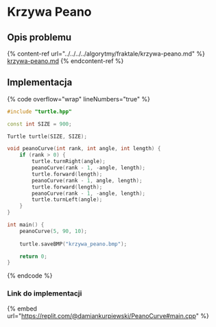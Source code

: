 # Krzywa Peano

## Opis problemu

{% content-ref url="../../../../algorytmy/fraktale/krzywa-peano.md" %}
[krzywa-peano.md](../../../../algorytmy/fraktale/krzywa-peano.md)
{% endcontent-ref %}

## Implementacja

{% code overflow="wrap" lineNumbers="true" %}
```cpp
#include "turtle.hpp"

const int SIZE = 900;

Turtle turtle(SIZE, SIZE);

void peanoCurve(int rank, int angle, int length) {
    if (rank > 0) {
        turtle.turnRight(angle);
        peanoCurve(rank - 1, -angle, length);
        turtle.forward(length);
        peanoCurve(rank - 1, angle, length);
        turtle.forward(length);
        peanoCurve(rank - 1, -angle, length);
        turtle.turnLeft(angle);
    }
}

int main() {
    peanoCurve(5, 90, 10);
    
    turtle.saveBMP("krzywa_peano.bmp");

    return 0;
} 
```
{% endcode %}

### Link do implementacji

{% embed url="https://replit.com/@damiankurpiewski/PeanoCurve#main.cpp" %}
